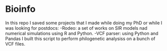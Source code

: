 # Bioinfo

In this repo I saved some projects that I made while doing my PhD or while I was looking for postdocs:
-Rodeo:      a set of works on SIR models nad numerical simulations using R and Python.
-VCF parser: using Python and Pandas I built this script to perform philogenetic analysiss on a bunch of VCF files.
